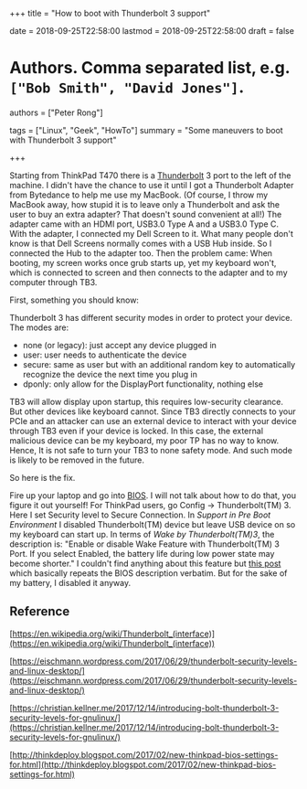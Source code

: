 +++
title = "How to boot with Thunderbolt 3 support"

date = 2018-09-25T22:58:00
lastmod = 2018-09-25T22:58:00
draft = false

# Authors. Comma separated list, e.g. `["Bob Smith", "David Jones"]`.
authors = ["Peter Rong"]

tags = ["Linux", "Geek", "HowTo"]
summary = "Some maneuvers to boot with Thunderbolt 3 support"

+++

Starting from ThinkPad T470 there is a [Thunderbolt](https://en.wikipedia.org/wiki/Thunderbolt_(interface)) 3 port to the left of the machine.
I didn't have the chance to use it until I got a Thunderbolt Adapter from Bytedance to help me use my MacBook.
(Of course, I throw my MacBook away, how stupid it is to leave only a Thunderbolt and ask the user to buy an extra adapter? That doesn't sound convenient at all!)
The adapter came with an HDMI port, USB3.0 Type A and a USB3.0 Type C.
With the adapter, I connected my Dell Screen to it.
What many people don't know is that Dell Screens normally comes with a USB Hub inside. 
So I connected the Hub to the adapter too.
Then the problem came: When booting, my screen works once grub starts up, yet my keyboard won't, which is connected to screen and then connects to the adapter and to my computer through TB3.

First, something you should know:

Thunderbolt 3 has different security modes in order to protect your device. 
The modes are:

* none (or legacy): just accept any device plugged in
* user: user needs to authenticate the device
* secure: same as user but with an additional random key to automatically recognize the device the next time you plug in
* dponly: only allow for the DisplayPort functionality, nothing else

TB3 will allow display upon startup, this requires low-security clearance. 
But other devices like keyboard cannot.
Since TB3 directly connects to your PCIe and an attacker can use an external device to interact with your device through TB3 even if your device is locked.
In this case, the external malicious device can be my keyboard, my poor TP has no way to know.
Hence, It is not safe to turn your TB3 to none safety mode. 
And such mode is likely to be removed in the future.

So here is the fix.

Fire up your laptop and go into [BIOS](https://en.wikipedia.org/wiki/BIOS).
I will not talk about how to do that, you figure it out yourself!
For ThinkPad users, go Config -> Thunderbolt(TM) 3.
Here I set Security level to Secure Connection.
In _Support in Pre Boot Environment_ I disabled Thunderbolt(TM) device but leave USB device on so my keyboard can start up.
In terms of _Wake by Thunderbolt(TM)3_, the description is: 
"Enable or disable Wake Feature with Thunderbolt(TM) 3 Port. If you select Enabled, the
battery life during low power state may become shorter." 
I couldn't find anything about this feature but [this post](http://thinkdeploy.blogspot.com/2017/02/new-ThinkPad-bios-settings-for.html) which basically repeats the BIOS description verbatim.
But for the sake of my battery, I disabled it anyway.

## Reference
[https://en.wikipedia.org/wiki/Thunderbolt_(interface)](https://en.wikipedia.org/wiki/Thunderbolt_(interface))

[https://eischmann.wordpress.com/2017/06/29/thunderbolt-security-levels-and-linux-desktop/](https://eischmann.wordpress.com/2017/06/29/thunderbolt-security-levels-and-linux-desktop/)

[https://christian.kellner.me/2017/12/14/introducing-bolt-thunderbolt-3-security-levels-for-gnulinux/](https://christian.kellner.me/2017/12/14/introducing-bolt-thunderbolt-3-security-levels-for-gnulinux/)

[http://thinkdeploy.blogspot.com/2017/02/new-thinkpad-bios-settings-for.html](http://thinkdeploy.blogspot.com/2017/02/new-thinkpad-bios-settings-for.html)